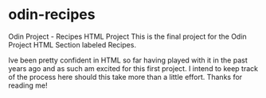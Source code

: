# odin-recipes
Odin Project - Recipes HTML Project
This is the final project for the Odin Project HTML Section labeled Recipes.

Ive been pretty confident in HTML so far having played with it in the past years ago and as such am excited for this first project. I intend to keep track of the process here should this take more than a little effort. Thanks for reading me!
